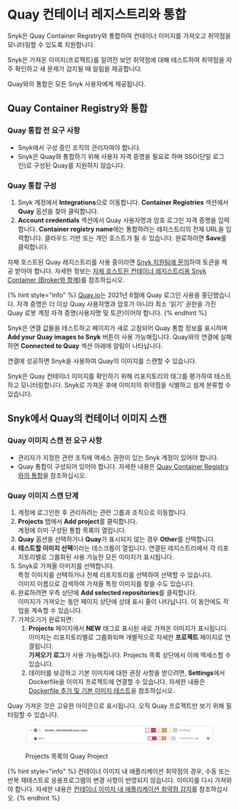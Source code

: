 # Quay 컨테이너 레지스트리와 통합

Snyk은 Quay Container Registry와 통합하여 컨테이너 이미지를 가져오고 취약점을 모니터링할 수 있도록 지원합니다.

Snyk은 가져온 이미지(프로젝트)를 알려진 보안 취약점에 대해 테스트하여 취약점을 자주 확인하고 새 문제가 감지될 때 알림을 제공합니다.

Quay와의 통합은 모든 Snyk 사용자에게 제공됩니다.

## Quay Container Registry와 통합

### Quay 통합 전 요구 사항

* Snyk에서 구성 중인 조직의 관리자여야 합니다.
* Snyk은 Quay와 통합하기 위해 사용자 자격 증명을 필요로 하며 SSO(단일 로그인)로 구성된 Quay를 지원하지 않습니다.

### **Quay 통합 구성**

1. Snyk 계정에서 **Integrations**으로 이동합니다. **Container Registries** 섹션에서 **Quay** 옵션을 찾아 클릭합니다.
2. **Account credentials** 섹션에서 Quay 사용자명과 암호 로그인 자격 증명을 입력합니다. **Container registry name**에는 통합하려는 레지스트리의 전체 URL을 입력합니다. 클라우드 기반 또는 개인 호스트가 될 수 있습니다. 완료하려면 **Save**를 클릭합니다.

자체 호스트된 Quay 레지스트리를 사용 중이라면 [Snyk 지원팀에 문의](https://support.snyk.io)하여 토큰을 제공 받아야 합니다. 자세한 정보는 [자체 호스트된 컨테이너 레지스트리용 Snyk Container (Broker와 함께)](../../../enterprise-setup/snyk-broker/snyk-broker-container-registry-agent/integrate-with-self-hosted-container-registries-broker.md)를 참조하십시오.

{% hint style="info" %}
[Quay.io](https://quay.io/)는 2021년 6월에 Quay 로그인 사용을 중단했습니다. 자격 증명은 더 이상 Quay 사용자명과 암호가 아니라 최소 '읽기' 권한을 가진 Quay 로봇 계정 자격 증명(사용자명 및 토큰)이어야 합니다.
{% endhint %}

Snyk은 연결 값들을 테스트하고 페이지가 새로 고침되어 Quay 통합 정보를 표시하며 **Add your Quay images to Snyk** 버튼이 사용 가능해집니다. Quay와의 연결에 실패하면 **Connected to Quay** 섹션 아래에 알림이 나타납니다.

연결에 성공하면 Snyk을 사용하여 Quay의 이미지를 스캔할 수 있습니다.

Snyk은 Quay 컨테이너 이미지를 확인하기 위해 리포지토리의 태그를 평가하여 테스트하고 모니터링합니다. Snyk로 가져온 후에 이미지의 취약점을 식별하고 쉽게 분류할 수 있습니다.

## Snyk에서 Quay의 컨테이너 이미지 스캔

### Quay 이미지 스캔 전 요구 사항

* 관리자가 지정한 관련 조직에 액세스 권한이 있는 Snyk 계정이 있어야 합니다.
* Quay 통합이 구성되어 있어야 합니다. 자세한 내용은 [Quay Container Registry와의 통합](integrate-with-quay-container-registry.md#integrate-with-quay-container-registry)을 참조하십시오.

### Quay 이미지 스캔 단계

1. 계정에 로그인한 후 관리하려는 관련 그룹과 조직으로 이동합니다.
2. **Projects** 탭에서 **Add project**를 클릭합니다.\
   계정에 이미 구성된 통합 목록이 열립니다.
3. **Quay** 옵션을 선택하거나 **Quay**가 표시되지 않는 경우 **Other**를 선택합니다.
4. **테스트할 이미지 선택**이라는 데스크톱이 열립니다. 연결된 레지스트리에서 각 리포지토리별로 그룹화된 사용 가능한 모든 이미지가 표시됩니다.
5. Snyk로 가져올 이미지를 선택합니다.\
   특정 이미지를 선택하거나 전체 리포지토리를 선택하여 선택할 수 있습니다.\
   이미지 이름으로 검색하여 가져올 특정 이미지를 찾을 수도 있습니다.
6. 완료하려면 우측 상단에 **Add selected repositories**를 클릭합니다.\
   이미지가 가져오는 동안 페이지 상단에 상태 표시 줄이 나타납니다. 이 동안에도 작업을 계속할 수 있습니다.
7. 가져오기가 완료되면:
   1. **Projects** 페이지에서 **NEW** 태그로 표시된 새로 가져온 이미지가 표시됩니다. 이미지는 리포지토리별로 그룹화되며 개별적으로 자세한 **프로젝트** 페이지로 연결됩니다.\
      **가져오기 로그**가 사용 가능해집니다. Projects 목록 상단에서 이에 액세스할 수 있습니다.
   2. 데이터를 보강하고 기본 이미지에 대한 권장 사항을 받으려면, **Settings**에서 Dockerfile을 이미지 프로젝트에 연결할 수 있습니다. 자세한 내용은 [Dockerfile 추가 및 기본 이미지 테스트](../scan-your-dockerfile/detect-vulnerable-base-images-from-your-dockerfile.md)을 참조하십시오.

Quay 가져온 것은 고유한 아이콘으로 표시됩니다. 오직 Quay 프로젝트만 보기 위해 필터링할 수 있습니다.

<figure><img src="../../../.gitbook/assets/mceclip1-11-.png" alt="Projects 목록의 Quay Project"><figcaption><p>Projects 목록의 Quay Project</p></figcaption></figure>

{% hint style="info" %}
컨테이너 이미지 내 애플리케이션 취약점의 경우, 수동 또는 반복 재테스트로 응용프로그램의 변경 사항이 반영되지 않습니다. 이미지를 다시 가져와야 합니다. 자세한 내용은 [컨테이너 이미지 내 애플리케이션 취약점 감지](../use-snyk-container/detect-application-vulnerabilities-in-container-images.md)를 참조하십시오.
{% endhint %}
